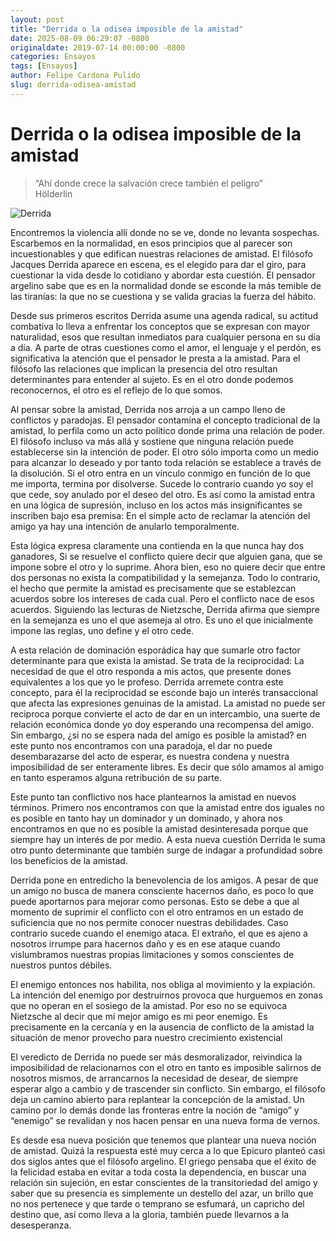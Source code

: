 ```yaml
---
layout: post
title: "Derrida o la odisea imposible de la amistad"
date: 2025-08-09 06:29:07 -0800
originaldate: 2019-07-14 00:00:00 -0800
categories: Ensayos
tags: [Ensayos]
author: Felipe Cardona Pulido
slug: derrida-odisea-amistad
---
```


# Derrida o la odisea imposible de la amistad

> “Ahí donde crece la salvación crece también el peligro”  
> Hölderlin

![Derrida](https://upload.wikimedia.org/wikipedia/commons/thumb/9/9c/Derrida_Dibujo.jpg/500px-Derrida_Dibujo.jpg?20180630222538 "Retrato de Derrida realizado por Arturo Espinosa. Foto tomada de Wikipedia")

Encontremos la violencia allí donde no se ve, donde no levanta sospechas. Escarbemos en la normalidad, en esos principios que al parecer son incuestionables y que edifican nuestras relaciones de amistad. El filósofo Jacques Derrida aparece en escena, es el elegido para dar el giro, para cuestionar la vida desde lo cotidiano y abordar esta cuestión. El pensador argelino sabe que es en la normalidad donde se esconde la más temible de las tiranías: la que no se cuestiona y se valida gracias la fuerza del hábito.

Desde sus primeros escritos Derrida asume una agenda radical, su actitud combativa lo lleva a enfrentar los conceptos que se expresan con mayor naturalidad, esos que resultan inmediatos para cualquier persona en su día a día.  A parte de otras cuestiones como el amor, el lenguaje y el perdón, es significativa la atención que el pensador le presta a la amistad. Para el filósofo las relaciones que implican la presencia del otro resultan determinantes para entender al sujeto. Es en el otro donde podemos reconocernos, el otro es el reflejo de lo que somos.   

Al pensar sobre la amistad, Derrida nos arroja a un campo lleno de conflictos y paradojas. El pensador contamina el concepto tradicional de la amistad, lo perfila como un acto político donde prima una relación de poder. El filósofo incluso va más allá y sostiene que ninguna relación puede establecerse sin la intención de poder. El otro sólo importa como un medio para alcanzar lo deseado y por tanto toda relación se establece a través de la disolución. Si el otro entra en un vínculo conmigo en función de lo que me importa, termina por disolverse. Sucede lo contrario cuando yo soy el que cede, soy anulado por el deseo del otro. Es así como la amistad entra en una lógica de supresión, incluso en los actos más insignificantes se inscriben bajo esa premisa:  En el simple acto de reclamar la atención del amigo ya hay una intención de anularlo temporalmente.

Esta lógica expresa claramente una contienda en la que nunca hay dos ganadores, Si se resuelve el conflicto quiere decir que alguien gana, que se impone sobre el otro y lo suprime. Ahora bien, eso no quiere decir que entre dos personas no exista la compatibilidad y la semejanza. Todo lo contrario, el hecho que permite la amistad es precisamente que se establezcan acuerdos sobre los intereses de cada cual. Pero el conflicto nace de esos acuerdos.  Siguiendo las lecturas de Nietzsche, Derrida afirma que siempre en la semejanza es uno el que asemeja al otro. Es uno el que inicialmente impone las reglas, uno define y el otro cede.

A esta relación de dominación esporádica hay que sumarle otro factor determinante para que exista la amistad. Se trata de la reciprocidad: La necesidad de que el otro responda a mis actos, que presente dones equivalentes a los que yo le profeso. Derrida arremete contra este concepto, para él la reciprocidad se esconde bajo un interés transaccional que afecta las expresiones genuinas de la amistad. La amistad no puede ser reciproca porque convierte el acto de dar en un intercambio, una suerte de relación económica donde yo doy esperando una recompensa del amigo.  Sin embargo, ¿si no se espera nada del amigo es posible la amistad? en este punto nos encontramos con una paradoja, el dar no puede desembarazarse del acto de esperar, es nuestra condena y nuestra imposibilidad de ser enteramente libres. Es decir que sólo amamos al amigo en tanto esperamos alguna retribución de su parte.

Este punto tan conflictivo nos hace plantearnos la amistad en nuevos términos. Primero nos encontramos con que la amistad entre dos iguales no es posible en tanto hay un dominador y un dominado, y ahora nos encontramos en que no es posible la amistad desinteresada porque que siempre hay un interés de por medio. A esta nueva cuestión Derrida le suma otro punto determinante que también surge de indagar a profundidad sobre los beneficios de la amistad.

Derrida pone en entredicho la benevolencia de los amigos. A pesar de que un amigo no busca de manera consciente hacernos daño, es poco lo que puede aportarnos para mejorar como personas. Esto se debe a que al momento de suprimir el conflicto con el otro entramos en un estado de suficiencia que no nos permite conocer nuestras debilidades. Caso contrario sucede cuando el enemigo ataca. El extraño, el que es ajeno a nosotros irrumpe para hacernos daño y es en ese ataque cuando vislumbramos nuestras propias limitaciones y somos conscientes de nuestros puntos débiles.

El enemigo entonces nos habilita, nos obliga al movimiento y la expiación. La intención del enemigo por destruirnos provoca que hurguemos en zonas que no operan en el sosiego de la amistad.  Por eso no se equivoca Nietzsche al decir que mi mejor amigo es mi peor enemigo. Es precisamente en la cercanía y en la ausencia de conflicto de la amistad la situación de menor provecho para nuestro crecimiento existencial

El veredicto de Derrida no puede ser más desmoralizador, reivindica la imposibilidad de relacionarnos con el otro en tanto es imposible salirnos de nosotros mismos, de arrancarnos la necesidad de desear, de siempre esperar algo a cambio y de trascender sin conflicto. Sin embargo, el filósofo deja un camino abierto para replantear la concepción de la amistad. Un camino por lo demás donde las fronteras entre la noción de “amigo” y “enemigo” se revalidan y nos hacen pensar en una nueva forma de vernos.

Es desde esa nueva posición que tenemos que plantear una nueva noción de amistad. Quizá la respuesta esté muy cerca a lo que Epicuro planteó casi dos siglos antes que el filósofo argelino. El griego pensaba que el éxito de la felicidad estaba en evitar a toda costa la dependencia, en buscar una relación sin sujeción, en estar conscientes de la transitoriedad del amigo y saber que su presencia es simplemente un destello del azar, un brillo que no nos pertenece y que tarde o temprano se esfumará, un capricho del destino que, así como lleva a la gloria, también puede llevarnos a la desesperanza.
